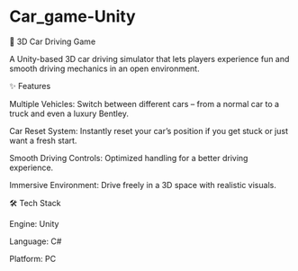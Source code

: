 # Car_game-Unity

🚗 3D Car Driving Game

A Unity-based 3D car driving simulator that lets players experience fun and smooth driving mechanics in an open environment.

✨ Features

Multiple Vehicles: Switch between different cars – from a normal car to a truck and even a luxury Bentley.

Car Reset System: Instantly reset your car’s position if you get stuck or just want a fresh start.

Smooth Driving Controls: Optimized handling for a better driving experience.

Immersive Environment: Drive freely in a 3D space with realistic visuals.

🛠️ Tech Stack

Engine: Unity

Language: C#

Platform: PC
